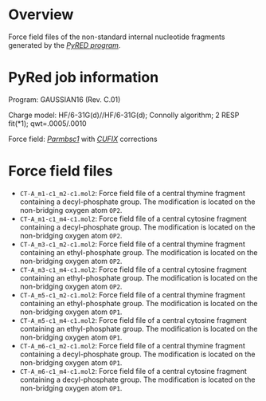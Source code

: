 # Overview 

Force field files of the non-standard internal nucleotide fragments generated by the <cite>[PyRED program][1]</cite>.

# PyRed job information

Program: GAUSSIAN16 (Rev. C.01)

Charge model: HF/6-31G(d)//HF/6-31G(d); Connolly algorithm; 2 RESP fit(*1); qwt=.0005/.0010

Force field: <cite>[Parmbsc1][2]</cite> with <cite>[CUFIX][3]</cite> corrections

# Force field files

* `CT-A_m1-c1_m2-c1.mol2`: Force field file of a central thymine fragment containing a decyl-phosphate group. The modification is located on the non-bridging oxygen atom `OP2`.
* `CT-A_m1-c1_m4-c1.mol2`: Force field file of a central cytosine fragment containing a decyl-phosphate group. The modification is located on the non-bridging oxygen atom `OP2`.
* `CT-A_m3-c1_m2-c1.mol2`: Force field file of a central thymine fragment containing an ethyl-phosphate group. The modification is located on the non-bridging oxygen atom `OP2`.
* `CT-A_m3-c1_m4-c1.mol2`: Force field file of a central cytosine fragment containing an ethyl-phosphate group. The modification is located on the non-bridging oxygen atom `OP2`.
* `CT-A_m5-c1_m2-c1.mol2`: Force field file of a central thymine fragment containing an ethyl-phosphate group. The modification is located on the non-bridging oxygen atom `OP1`.
* `CT-A_m5-c1_m4-c1.mol2`: Force field file of a central cytosine fragment containing an ethyl-phosphate group. The modification is located on the non-bridging oxygen atom `OP1`.
* `CT-A_m6-c1_m2-c1.mol2`: Force field file of a central thymine fragment containing a decyl-phosphate group. The modification is located on the non-bridging oxygen atom `OP1`.
* `CT-A_m6-c1_m4-c1.mol2`: Force field file of a central cytosine fragment containing a decyl-phosphate group. The modification is located on the non-bridging oxygen atom `OP1`.

[1]: https://upjv.q4md-forcefieldtools.org/REDServer-Development/
[2]: https://doi.org/10.1038/nmeth.3658
[3]: https://doi.org/10.1039/C7CP08185E
